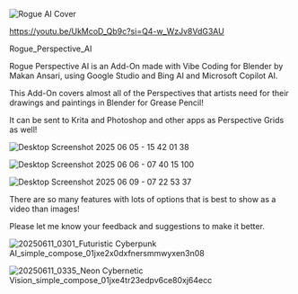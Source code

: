 ![Rogue AI Cover](https://github.com/user-attachments/assets/5722dbfa-5e78-4352-a9e3-32fc0186d6df)

https://youtu.be/UkMcoD_Qb9c?si=Q4-w_WzJv8VdG3AU

Rogue_Perspective_AI 

Rogue Perspective AI is an Add-On made with Vibe Coding for Blender by Makan Ansari, using Google Studio and Bing AI and Microsoft Copilot AI. 

This Add-On covers almost all of the Perspectives that artists need for their drawings and paintings in Blender for Grease Pencil!

It can be sent to Krita and Photoshop and other apps as Perspective Grids as well!

![Desktop Screenshot 2025 06 05 - 15 42 01 38](https://github.com/user-attachments/assets/8747e3e8-1406-4f0d-93f7-cf33487b6741)

![Desktop Screenshot 2025 06 06 - 07 40 15 100](https://github.com/user-attachments/assets/06888a9f-8336-41d9-9a01-63ebd4d27d04)

![Desktop Screenshot 2025 06 09 - 07 22 53 37](https://github.com/user-attachments/assets/bde2a2a5-0129-411a-a011-16bbd3528885)

There are so many features with lots of options that is best to show as a video than images! 

Please let me know your feedback and suggestions to make it better.


![20250611_0301_Futuristic Cyberpunk AI_simple_compose_01jxe2x0dxfnersmmwyxen3n08](https://github.com/user-attachments/assets/37ccac2f-cfa2-4ec3-a3f3-512e28a32413)

![20250611_0335_Neon Cybernetic Vision_simple_compose_01jxe4tr23edpv6ce80xj64ecc](https://github.com/user-attachments/assets/f1f29a71-eace-4e7c-b8a8-10f34fd3267e)
